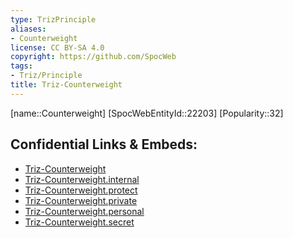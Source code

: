 ```yaml
---
type: TrizPrinciple
aliases:
- Counterweight
license: CC BY-SA 4.0
copyright: https://github.com/SpocWeb
tags: 
- Triz/Principle
title: Triz-Counterweight
---
```

[name::Counterweight]
[SpocWebEntityId::22203]
[Popularity::32]



## Confidential Links & Embeds: 
- [Triz-Counterweight](../../../../_public/tech/Triz/Principle/Triz-Counterweight.md) 
- [Triz-Counterweight.internal](../../../../_internal/tech/Triz/Principle/Triz-Counterweight.internal.md) 
- [Triz-Counterweight.protect](../../../../_protect/tech/Triz/Principle/Triz-Counterweight.protect.md) 
- [Triz-Counterweight.private](../../../../_private/tech/Triz/Principle/Triz-Counterweight.private.md) 
- [Triz-Counterweight.personal](../../../../_personal/tech/Triz/Principle/Triz-Counterweight.personal.md) 
- [Triz-Counterweight.secret](../../../../_secret/tech/Triz/Principle/Triz-Counterweight.secret.md) 
